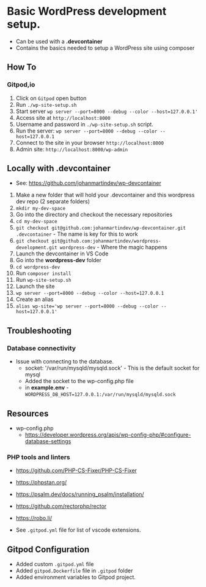 # Basic WordPress development setup.
* Can be used with a **.devcontainer**
* Contains the basics needed to setup a WordPress site using composer

## How To
### Gitpod,io
1. Click on `Gitpod` open button
1. Run `./wp-site-setup.sh`
1. Start server `wp server --port=8000 --debug --color --host=127.0.0.1'`
1. Access site at `http://localhost:8000`
1. Username and password in `./wp-site-setup.sh` script.
1. Run the server: `wp server --port=8000 --debug --color --host=127.0.0.1`
1. Connect to the site in your browser `http://localhost:8000`
1. Admin site: `http://localhost:8000/wp-admin`

## Locally with **.devcontainer**
* See: https://github.com/johanmartindev/wp-devcontainer
1. Make a new folder that will hold your .devcontainer and this wordpress dev repo (2 separate folders)
  1. `mkdir my-dev-space`
1. Go into the directory and checkout the necessary repositories
  1. `cd my-dev-space`
  1. `git checkout git@github.com:johanmartindev/wp-devcontainer.git .devcontainer` - The name is key for this to work
  1. `git checkout git@github.com:johanmartindev/wordpress-development.git wordpress-dev` - Where the magic happens
1. Launch the devcontainer in VS Code
1. Go into the **wordpress-dev** folder
  1. `cd wordpress-dev`
1. Run `composer install`
1. Run `wp-site-setup.sh`
1. Launch the site
  1. `wp server --port=8000 --debug --color --host=127.0.0.1`
1. Create an alias
  1. `alias wp-site='wp server --port=8000 --debug --color --host=127.0.0.1'`

## Troubleshooting
### Database connectivity
* Issue with connecting to the database.
  * socket: '/var/run/mysqld/mysqld.sock' - This is the default socket for mysql
  * Added the socket to the wp-config.php file
  * in **example.env** - `WORDPRESS_DB_HOST=127.0.0.1:/var/run/mysqld/mysqld.sock`

## Resources
* wp-config.php
  * https://developer.wordpress.org/apis/wp-config-php/#configure-database-settings

### PHP tools and linters
* https://github.com/PHP-CS-Fixer/PHP-CS-Fixer
* https://phpstan.org/
* https://psalm.dev/docs/running_psalm/installation/
* https://github.com/rectorphp/rector
* https://robo.li/

* See `.gitpod.yml` file for list of vscode extensions.

## Gitpod Configuration
* Added custom `.gitpod.yml` file
* Added `gitpod.Dockerfile` file in `.gitpod` folder
* Added environment variables to Gitpod project.

